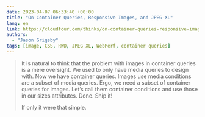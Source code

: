 ```yaml
---
date: 2023-04-07 06:33:40 +00:00
title: "On Container Queries, Responsive Images, and JPEG-XL"
lang: en
link: https://cloudfour.com/thinks/on-container-queries-responsive-images-and-jpeg-xl/
authors:
  - "Jason Grigsby"
tags: [image, CSS, RWD, JPEG XL, WebPerf, container queries]
---
```


> It is natural to think that the problem with images in container queries is a mere oversight. We used to only have media queries to design with. Now we have container queries. Images use media conditions are a subset of media queries. Ergo, we need a subset of container queries for images. Let’s call them container conditions and use those in our sizes attributes. Done. Ship it!
>
> If only it were that simple.

